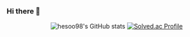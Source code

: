 ### Hi there 👋

<!--
**hesoo98/hesoo98** is a ✨ _special_ ✨ repository because its `README.md` (this file) appears on your GitHub profile.

Here are some ideas to get you started:

- 🔭 I’m currently working on ...
- 🌱 I’m currently learning ...
- 👯 I’m looking to collaborate on ...
- 🤔 I’m looking for help with ...
- 💬 Ask me about ...
- 📫 How to reach me: ...
- 😄 Pronouns: ...
- ⚡ Fun fact: ...
-->
<!--![header](https://capsule-render.vercel.app/api?type=wave&color=auto&height=300&section=header&text=capsule%20render&fontSize=90)-->
<div align="center">

![hesoo98's GitHub stats](https://github-readme-stats.vercel.app/api?username=hesoo98&theme=default&show_icons=true)
[![Solved.ac Profile](http://mazassumnida.wtf/api/v2/generate_badge?boj=hesoo98)](https://solved.ac/hesoo98/)

</div>

